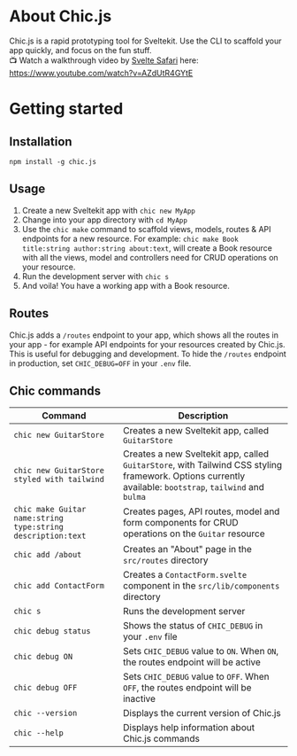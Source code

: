 # About Chic.js

Chic.js is a rapid prototyping tool for Sveltekit. Use the CLI to scaffold your app quickly, and focus on the fun stuff.  
📺 Watch a walkthrough video by [Svelte Safari](https://www.youtube.com/@SvelteSafari) here: https://www.youtube.com/watch?v=AZdUtR4GYtE


# Getting started

## Installation

`npm install -g chic.js`

## Usage

1. Create a new Sveltekit app with `chic new MyApp`
2. Change into your app directory with `cd MyApp`
3. Use the `chic make` command to scaffold views, models, routes & API endpoints for a new resource. For example: `chic make Book title:string author:string about:text`, will create a Book resource with all the views, model and controllers need for CRUD operations on your resource.
4. Run the development server with `chic s`
5. And voila! You have a working app with a Book resource.

## Routes

Chic.js adds a `/routes` endpoint to your app, which shows all the routes in your app - for example API endpoints for your resources created by Chic.js. This is useful for debugging and development. To hide the `/routes` endpoint in production, set `CHIC_DEBUG=OFF` in your `.env` file.


## Chic commands

| Command | Description |
| --- | --- |
| `chic new GuitarStore` | Creates a new Sveltekit app, called `GuitarStore` |
| `chic new GuitarStore styled with tailwind` | Creates a new Sveltekit app, called `GuitarStore`, with Tailwind CSS styling framework. Options currently available: `bootstrap`, `tailwind` and `bulma` |
| `chic make Guitar name:string type:string description:text` | Creates pages, API routes, model and form components for CRUD operations on the `Guitar` resource |
| `chic add /about` | Creates an "About" page in the `src/routes` directory |
| `chic add ContactForm` | Creates a `ContactForm.svelte` component in the `src/lib/components` directory |
| `chic s` | Runs the development server |
| `chic debug status` | Shows the status of `CHIC_DEBUG` in your `.env` file |
| `chic debug ON` | Sets `CHIC_DEBUG` value to `ON`. When `ON`, the routes endpoint will be active |
| `chic debug OFF` | Sets `CHIC_DEBUG` value to `OFF`. When `OFF`, the routes endpoint will be inactive |
| `chic --version` | Displays the current version of Chic.js |
| `chic --help` | Displays help information about Chic.js commands |